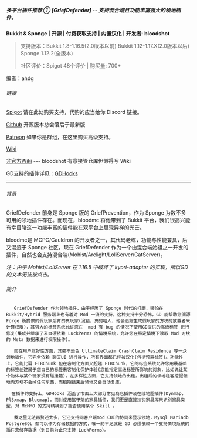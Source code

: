 ##### 多平台插件推荐 ① [GriefDefender] -- 支持混合端且功能丰富强大的领地插件。

**Bukkit & Sponge | 开源 | 付费获取支持 | 内置汉化 | 开发者: bloodshot**

> 支持版本：Bukkit 1.8-1.16.5(2.0版本以前) Bukkit 1.12-1.17.X(2.0版本以后) Sponge 1.12.2(全版本)
>
> 社区评价：Spigot 48个评价  | 购买量: 700+
>

编者：ahdg

###### 链接

[Spigot]([https://www.spigotmc.org/resources/68900/](https://www.spigotmc.org/resources/68900/)) 请在此处购买支持，代购的应当给你 Discord 链接。

[Github]([https://github.com/bloodmc/GriefDefender](https://github.com/bloodmc/GriefDefender)) 开源版本总会落后于最新版

[Patreon]([https://www.patreon.com/bloodmc](https://www.patreon.com/bloodmc)) 如果你是群组，在这里购买高级支持。

[Wiki]([https://github.com/bloodmc/GriefDefender](https://github.com/bloodmc/GriefDefender)/wiki)

[非官方Wiki](https://tartaros-gamer.github.io/griefDefenderDoc/) --- bloodshot 有意接管仓库但懒得写 Wiki

GD支持的插件详见：[GDHooks]([https://github.com/bloodmc/GDHooks](https://github.com/bloodmc/GDHooks))

---

###### 背景

   GriefDefender 前身是 Sponge 版的 GriefPrevention，作为 Sponge 为数不多可用的领地插件存在。而现在，bloodmc 将他带到了 Bukkit 平台，我们很高兴能有幸目睹这一功能丰富的插件能在双平台上展现异样的光芒。

  bloodmc是 MCPC/Cauldron 的开发者之一，其代码老练，功能与性能兼具，后又混迹于 Sponge 社区，现在 GriefDefender 作为一个由混合端始祖之一开发的插件，自然也会支持混合端(Mohist/Arclight/LoliServer/CatServer)。

*注：由于 Mohist/LoliServer 在 1.16.5 中破坏了 kyori-adapter 的实现，所以GD的文本无法被点击。*

###### 简介

       GriefDefender 作为领地插件，由于经历了 Sponge 时代的打磨，哪怕在 Bukkit/Hybrid 服务端上也有着对 Mod 一流的支持。这种支持十分恐怖，GD 能帮助您溯源 Forge 所提供的假玩家后背的真玩家(没错，真的哈人，他会追踪生成假玩家的方块的放置者来计算权限)，其强大的标签系统允许您在  mod 有 bug 的情况下使用GD提供的高级标签 进行修复(集成并继承了来自硬依赖 LuckPerms 的情境系统，允许您在特定情境下读取 Mod 方块的 Meta 数据来进行权限操作)。

       而在用户友好性方面，其毫不逊色 UltimateClaim CrashClaim Residence 等一众领地插件，它完全依赖 聊天UI 进行操作，所有界面都已经被汉化(包括预置标签)。功能性上，它能比肩 FTBChunk 但在客制化方面又超越 FTBChunk，它的标签系统允许您用最基础的标签创建属于您自己的标签来客制化保护体验(您能指定高级标签所影响的对象，比如说让某个物体与某个玩家没有碰撞箱)，在多样性方面，它支持领地的出租，出租后的领地租客挖掘领地内方块不会掉任何东西，而租期结束后领地又会自动复原。

      在插件的支持上，GDHooks 涵盖了市面上大部分常见商店插件及在线地图插件(Dynmap，Pl3xmap，Bluemap)，而对使用盔甲架的家具插件，我们更是直接挂钩家具库来识别家具类型，对 McMMO 的支持精确到了能否使用某个 Skill 。

       我这里无法再赘述太多，它还支持同客户端mod CUI的协同来显示领地，Mysql Mariadb PostgreSQL 都可以作为存储数据的方式，唯一的不足就是 GD 必须依赖一个支持情境系统的插件来储存数据（到目前为止只支持 LuckPerms）。